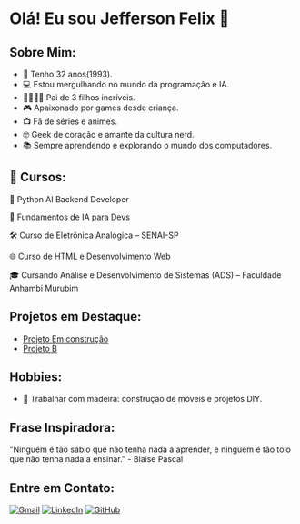 # Olá! Eu sou Jefferson  Felix 👋

## Sobre Mim:
- 🎉 Tenho 32 anos(1993).
- 💻 Estou mergulhando no mundo da programação e IA.
- 👨‍👩‍👧‍👦 Pai de 3 filhos incríveis.
- 🎮 Apaixonado por games desde criança.
- 📺 Fã de séries e animes.
- 🤓 Geek de coração e amante da cultura nerd.
- 📚 Sempre aprendendo e explorando o mundo dos computadores.



## 📘 Cursos:
 
🐍 Python AI Backend Developer

🧠 Fundamentos de IA para Devs

🛠️ Curso de Eletrônica Analógica – SENAI-SP

🌐 Curso de HTML e Desenvolvimento Web

🎓 Cursando Análise e Desenvolvimento de Sistemas (ADS) – Faculdade Anhambi Murubim


## Projetos em Destaque:
- [Projeto Em construção](https://github.com/jeffersonjaily/jeffersonjaily) 
- [Projeto B](https://github.com/jeffersonjaily/calculador_imc.py)
## Hobbies:
- 🔨 Trabalhar com madeira: construção de móveis e projetos DIY.

## Frase Inspiradora:
"Ninguém é tão sábio que não tenha nada a aprender, e ninguém é tão tolo que não tenha nada a ensinar." - Blaise Pascal

## Entre em Contato:
[![Gmail](https://img.icons8.com/color/50/000000/gmail-new.png)](jeffersson.jaily@gmail.com)
[![LinkedIn](https://img.icons8.com/color/55/000000/linkedin.png)](https://www.linkedin.com/in/jefferson-jaily-felix-456979b3/)
[![GitHub](https://img.icons8.com/ios-filled/50/ffffff/github.png)](https://github.com/jeffersonjaily)
